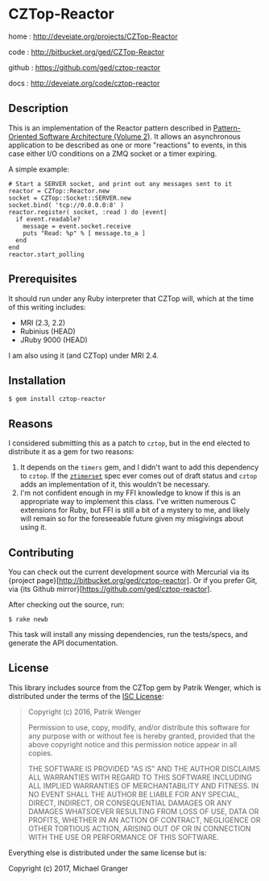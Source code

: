 # CZTop-Reactor

home
: http://deveiate.org/projects/CZTop-Reactor

code
: http://bitbucket.org/ged/CZTop-Reactor

github
: https://github.com/ged/cztop-reactor

docs
: http://deveiate.org/code/cztop-reactor


## Description

This is an implementation of the Reactor pattern described in [Pattern-Oriented
Software Architecture (Volume 2)][POSA2]. It allows an asynchronous application
to be described as one or more "reactions" to events, in this case either I/O
conditions on a ZMQ socket or a timer expiring.

A simple example:

    # Start a SERVER socket, and print out any messages sent to it
    reactor = CZTop::Reactor.new
    socket = CZTop::Socket::SERVER.new
    socket.bind( 'tcp://0.0.0.0:8' )
    reactor.register( socket, :read ) do |event|
      if event.readable?
        message = event.socket.receive
        puts "Read: %p" % [ message.to_a ]
      end
    end
    reactor.start_polling


## Prerequisites

It should run under any Ruby interpreter that CZTop will, which at the time of
this writing includes:

* MRI (2.3, 2.2)
* Rubinius (HEAD)
* JRuby 9000 (HEAD)

I am also using it (and CZTop) under MRI 2.4.


## Installation

    $ gem install cztop-reactor


## Reasons

I considered submitting this as a patch to `cztop`, but in the end elected to
distribute it as a gem for two reasons:

1. It depends on the `timers` gem, and I didn't want to add this dependency to
   `cztop`. If the [`ztimerset`][ztimerset] spec ever comes out of draft status
   and `cztop` adds an implementation of it, this wouldn't be necessary.
2. I'm not confident enough in my FFI knowledge to know if this is an
   appropriate way to implement this class. I've written numerous C extensions 
   for Ruby, but FFI is still a bit of a mystery to me, and likely will remain 
   so for the foreseeable future given my misgivings about using it.


## Contributing

You can check out the current development source with Mercurial via its
{project page}[http://bitbucket.org/ged/cztop-reactor]. Or if you prefer Git,
via {its Github mirror}[https://github.com/ged/cztop-reactor].

After checking out the source, run:

    $ rake newb

This task will install any missing dependencies, run the tests/specs,
and generate the API documentation.


## License

This library includes source from the CZTop gem by Patrik Wenger, which is
distributed under the terms of the [ISC
License](http://opensource.org/licenses/ISC):

> Copyright (c) 2016, Patrik Wenger
>
> Permission to use, copy, modify, and/or distribute this software for
> any purpose with or without fee is hereby granted, provided that
> the above copyright notice and this permission notice appear in all
> copies.
>
> THE SOFTWARE IS PROVIDED "AS IS" AND THE AUTHOR DISCLAIMS ALL
> WARRANTIES WITH REGARD TO THIS SOFTWARE INCLUDING ALL IMPLIED
> WARRANTIES OF MERCHANTABILITY AND FITNESS. IN NO EVENT SHALL THE
> AUTHOR BE LIABLE FOR ANY SPECIAL, DIRECT, INDIRECT, OR CONSEQUENTIAL
> DAMAGES OR ANY DAMAGES WHATSOEVER RESULTING FROM LOSS OF USE, DATA
> OR PROFITS, WHETHER IN AN ACTION OF CONTRACT, NEGLIGENCE OR OTHER
> TORTIOUS ACTION, ARISING OUT OF OR IN CONNECTION WITH THE USE OR
> PERFORMANCE OF THIS SOFTWARE.

Everything else is distributed under the same license but is:

Copyright (c) 2017, Michael Granger


[POSA2]: http://www.cs.wustl.edu/~schmidt/POSA/POSA2/
[ztimerset]: http://czmq.zeromq.org/czmq4-0:ztimerset


